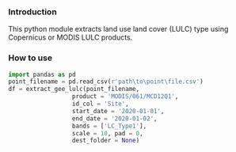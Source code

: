 ### Introduction
This python module extracts land use land cover (LULC) type using Copernicus or MODIS LULC products.

### How to use

```python
import pandas as pd
point_filename = pd.read_csv(r'path\to\point\file.csv')
df = extract_gee_lulc(point_filename, 
                  product = 'MODIS/061/MCD12Q1',
                  id_col = 'Site', 
                  start_date = '2020-01-01',
                  end_date = '2020-01-02',
                  bands = ['LC_Type1'], 
                  scale = 10, pad = 0,
                  dest_folder = None)
```
